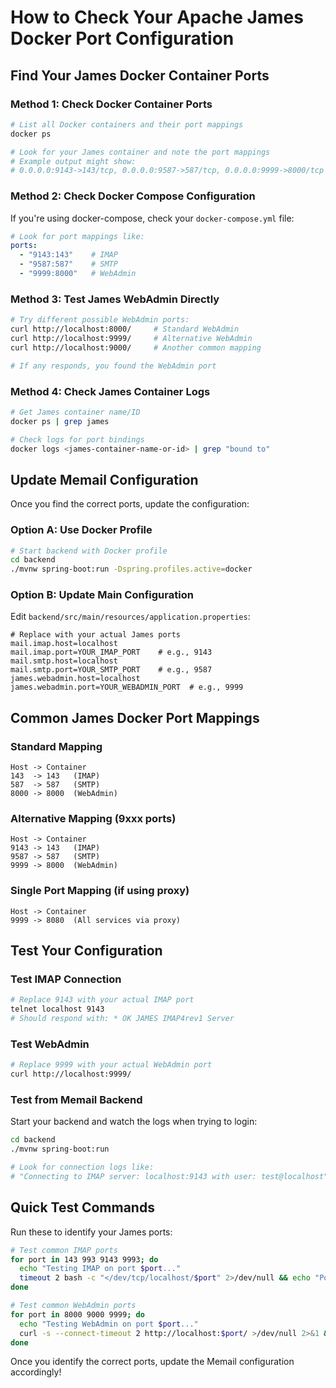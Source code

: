 # How to Check Your Apache James Docker Port Configuration

## Find Your James Docker Container Ports

### Method 1: Check Docker Container Ports
```bash
# List all Docker containers and their port mappings
docker ps

# Look for your James container and note the port mappings
# Example output might show:
# 0.0.0.0:9143->143/tcp, 0.0.0.0:9587->587/tcp, 0.0.0.0:9999->8000/tcp
```

### Method 2: Check Docker Compose Configuration
If you're using docker-compose, check your `docker-compose.yml` file:
```yaml
# Look for port mappings like:
ports:
  - "9143:143"    # IMAP
  - "9587:587"    # SMTP
  - "9999:8000"   # WebAdmin
```

### Method 3: Test James WebAdmin Directly
```bash
# Try different possible WebAdmin ports:
curl http://localhost:8000/     # Standard WebAdmin
curl http://localhost:9999/     # Alternative WebAdmin
curl http://localhost:9000/     # Another common mapping

# If any responds, you found the WebAdmin port
```

### Method 4: Check James Container Logs
```bash
# Get James container name/ID
docker ps | grep james

# Check logs for port bindings
docker logs <james-container-name-or-id> | grep "bound to"
```

## Update Memail Configuration

Once you find the correct ports, update the configuration:

### Option A: Use Docker Profile
```bash
# Start backend with Docker profile
cd backend
./mvnw spring-boot:run -Dspring.profiles.active=docker
```

### Option B: Update Main Configuration
Edit `backend/src/main/resources/application.properties`:
```properties
# Replace with your actual James ports
mail.imap.host=localhost
mail.imap.port=YOUR_IMAP_PORT    # e.g., 9143
mail.smtp.host=localhost
mail.smtp.port=YOUR_SMTP_PORT    # e.g., 9587
james.webadmin.host=localhost
james.webadmin.port=YOUR_WEBADMIN_PORT  # e.g., 9999
```

## Common James Docker Port Mappings

### Standard Mapping
```
Host -> Container
143  -> 143   (IMAP)
587  -> 587   (SMTP)
8000 -> 8000  (WebAdmin)
```

### Alternative Mapping (9xxx ports)
```
Host -> Container
9143 -> 143   (IMAP)
9587 -> 587   (SMTP)
9999 -> 8000  (WebAdmin)
```

### Single Port Mapping (if using proxy)
```
Host -> Container
9999 -> 8080  (All services via proxy)
```

## Test Your Configuration

### Test IMAP Connection
```bash
# Replace 9143 with your actual IMAP port
telnet localhost 9143
# Should respond with: * OK JAMES IMAP4rev1 Server
```

### Test WebAdmin
```bash
# Replace 9999 with your actual WebAdmin port
curl http://localhost:9999/
```

### Test from Memail Backend
Start your backend and watch the logs when trying to login:
```bash
cd backend
./mvnw spring-boot:run

# Look for connection logs like:
# "Connecting to IMAP server: localhost:9143 with user: test@localhost"
```

## Quick Test Commands

Run these to identify your James ports:
```bash
# Test common IMAP ports
for port in 143 993 9143 9993; do
  echo "Testing IMAP on port $port..."
  timeout 2 bash -c "</dev/tcp/localhost/$port" 2>/dev/null && echo "Port $port is open" || echo "Port $port is closed"
done

# Test common WebAdmin ports
for port in 8000 9000 9999; do
  echo "Testing WebAdmin on port $port..."
  curl -s --connect-timeout 2 http://localhost:$port/ >/dev/null 2>&1 && echo "WebAdmin responding on port $port" || echo "No WebAdmin on port $port"
done
```

Once you identify the correct ports, update the Memail configuration accordingly!